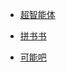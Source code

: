 - [超智能体](https://wemp.app/accounts/c38050d9-60cf-4f10-9624-6afd8e4ee855?page=1)

- [拼书书](https://pss.plus/PSS-PLUS-9f20c57af5d94798855b92db35456c2c)

- [可能吧](https://kenengba.com/)
